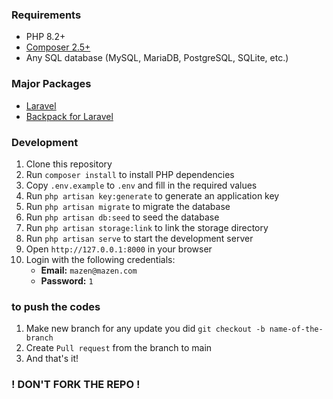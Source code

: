 ### Requirements

- PHP 8.2+
- [Composer 2.5+](https://getcomposer.org/)
- Any SQL database (MySQL, MariaDB, PostgreSQL, SQLite, etc.)

### Major Packages

- [Laravel](https://laravel.com/docs/10.x/)
- [Backpack for Laravel](https://backpackforlaravel.com/docs)

### Development

1. Clone this repository
2. Run `composer install` to install PHP dependencies
5. Copy `.env.example` to `.env` and fill in the required values
6. Run `php artisan key:generate` to generate an application key
7. Run `php artisan migrate` to migrate the database
8. Run `php artisan db:seed` to seed the database
9. Run `php artisan storage:link` to link the storage directory
11. Run `php artisan serve` to start the development server
12. Open `http://127.0.0.1:8000` in your browser
13. Login with the following credentials:
    - **Email:** `mazen@mazen.com`
    - **Password:** `1`


### to push the codes

1. Make new branch for any update you did `git checkout -b name-of-the-branch`
2. Create `Pull request` from the branch to main
3. And that's it!

### ! DON'T FORK THE REPO !

